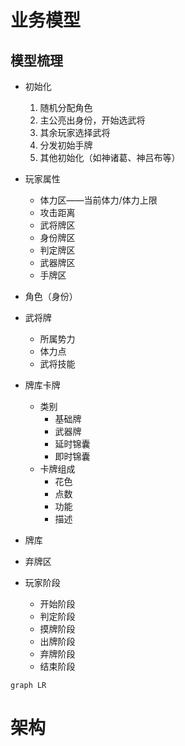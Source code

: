 # 业务模型

## 模型梳理

- 初始化
  1. 随机分配角色
  2. 主公亮出身份，开始选武将
  3. 其余玩家选择武将
  4. 分发初始手牌
  5. 其他初始化（如神诸葛、神吕布等）

- 玩家属性

  - 体力区——当前体力/体力上限
  - 攻击距离
  - 武将牌区
  - 身份牌区
  - 判定牌区
  - 武器牌区
  - 手牌区

- 角色（身份）

- 武将牌

  - 所属势力
  - 体力点
  - 武将技能

- 牌库卡牌

  - 类别
    - 基础牌
    - 武器牌
    - 延时锦囊
    - 即时锦囊
  - 卡牌组成
    - 花色
    - 点数
    - 功能
    - 描述

- 牌库

- 弃牌区

- 玩家阶段

  - 开始阶段
  - 判定阶段
  - 摸牌阶段
  - 出牌阶段
  - 弃牌阶段
  - 结束阶段

  

```mermaid
graph LR

```



# 架构

